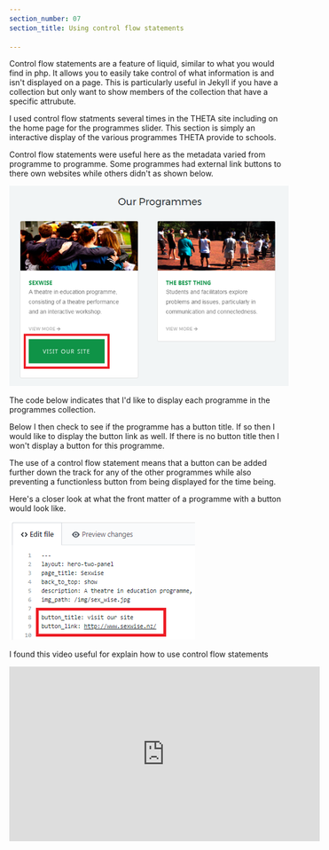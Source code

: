 ```yaml
---
section_number: 07
section_title: Using control flow statements 

---
```


Control flow statements are a feature of liquid, similar to what you would find in php. It allows you to easily take control of what information is and isn't displayed on a page. This is particularly useful in Jekyll if you have a collection but only want to show members of the collection that have a specific attrubute.

I used control flow statments several times in the THETA site including on the home page for the programmes slider. This section is simply an interactive display of the various programmes THETA provide to schools. 

Control flow statements were useful here as the metadata varied from programme to programme. Some programmes had external link buttons to there own websites while others didn't as shown below.

![Current Site](../controlflow.PNG)

The code below indicates that I'd like to display each programme in the programmes collection. 

<script src="https://snipsave.com/embed/R4YCIDYWJNKwB3mB60.js"></script>

Below I then check to see if the programme has a button title. If so then I would like to display the button link as well.
If there is no button title then I won't display a button for this programme. 

The use of a control flow statement means that a button can be added further down the track for any of the other programmes while also preventing a functionless button from being displayed for the time being. 

<script src="https://snipsave.com/embed/aN0YLZBAFjovtA06Ac.js"></script>

Here's a closer look at what the front matter of a programme with a button would look like. 

![Current Site](../frontmatter.PNG)

I found this video useful for explain how to use control flow statements

<iframe width="560" height="315" src="https://www.youtube.com/embed/VFZteTaikNI" frameborder="0" allow="accelerometer; autoplay; encrypted-media; gyroscope; picture-in-picture" allowfullscreen></iframe>

